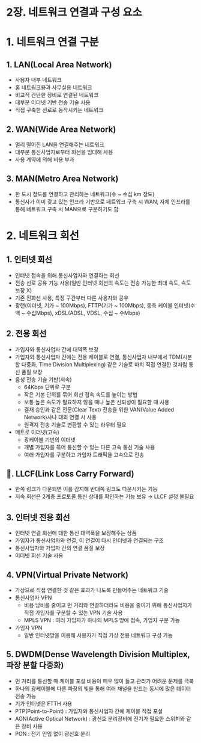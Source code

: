 # 2장. 네트워크 연결과 구성 요소

# 1. 네트워크 연결 구분

## 1. LAN(Local Area Network)

- 사용자 내부 네트워크
- 홈 네트워크용과 사무실용 네트워크
- 비교적 간단한 장비로 연결된 네트워크
- 대부분 이더넷 기반 전송 기술 사용
- 직접 구축한 선로로 동작시키는 네트워크

## 2. WAN(Wide Area Network)

- 멀리 떨어진 LAN을 연결해주는 네트워크
- 대부분 통신사업자로부터 회선을 임대해 사용
- 사용 계약에 의해 비용 부과

## 3. MAN(Metro Area Network)

- 한 도시 정도를 연결하고 관리하는 네트워크(수 ~ 수십 km 정도)
- 통신사가 이미 갖고 있는 인프라 기반으로 네트워크 구축 시 WAN, 자체 인프라를 통해 네트워크 구축 시 MAN으로 구분하기도 함

# 2. 네트워크 회선

## 1. 인터넷 회선

- 인터넷 접속을 위해 통신사업자와 연결하는 회선
- 전송 선로 공유 기능 사용(일반 인터넷 회선의 속도는 전송 가능한 최대 속도, 속도 보장 X)
- 기존 전화선 사용, 특정 구간부터 다른 사용자와 공유
- 광랜(이더넷, 기가 ~ 100Mbps), FTTP(기가 ~ 100Mbps), 동축 케이블 인터넷(수백 ~ 수십Mbps), xDSL(ADSL, VDSL, 수십 ~ 수Mbps)

## 2. 전용 회선

- 가입자와 통신사업자 간에 대역폭 보장
- 가입자와 통신사업자 간에는 전용 케이블로 연결, 통신사업자 내부에서 TDM(시분할 다중화, Time Division Multiplexing) 같은 기술로 마치 직접 연결한 것처럼 통신 품질 보장
- 음성 전송 기술 기반(저속)
    - 64Kbps 단위로 구분
    - 작은 기본 단위를 묶어 회선 접속 속도를 높이는 방법
    - 보통 높은 속도가 필요하지 않을 때나 높은 신뢰성이 필요할 때 사용
    - 결재 승인과 같은 전문(Clear Text) 전송을 위한 VAN(Value Added Network)사나 대외 연결 시 사용
    - 원격지 전송 기술로 변환할 수 있는 라우터 필요
- 메트로 이더넷(고속)
    - 광케이블 기반의 이더넷
    - 개별 가입자를 묶어 통신할 수 있는 다른 고속 통신 기술 사용
    - 여러 가입자를 구분하고 가입자 트래픽을 고속으로 전송

## 💭. LLCF(Link Loss Carry Forward)

- 한쪽 링크가 다운되면 이를 감지해 반대쪽 링크도 다운시키는 기능
- 저속 회선은 2계층 프로토콜 통신 상태를 확인하는 기능 보유 → LLCF 설정 불필요

## 3. 인터넷 전용 회선

- 인터넷 연결 회선에 대한 통신 대역폭을 보장해주는 상품
- 가입자가 통신사업자와 연결, 이 연결이 다시 인터넷과 연결되는 구조
- 통신사업자와 가입자 간의 연결 품질 보장
- 이더넷 회선 기술 사용

## 4. VPN(Virtual Private Network)

- 가상으로 직접 연결한 것 같은 효과가 나도록 만들어주는 네트워크 기술
- 통신사업자 VPN
    - 비용 낭비를 줄이고 먼 거리와 연결하더라도 비용을 줄이기 위해 통신사업자가 직접 가입자를 구분할 수 있는 VPN 기술 사용
    - MPLS VPN : 여러 가입자가 하나의 MPLS 망에 접속, 가입자 구분 가능
- 가입자 VPN
    - 일반 인터넷망을 이용해 사용자가 직접 가상 전용 네트워크 구성 가능

## 5. DWDM(Dense Wavelength Division Multiplex, 파장 분할 다중화)

- 먼 거리를 통신할 때 케이블 포설 비용이 매우 많이 들고 관리가 어려운 문제를 극복
- 하나의 광케이블에 다른 파장의 빛을 통해 여러 채널을 만드는 동시에 많은 데이터 전송 가능
- 기가 인터넷은 FTTH 사용
- PTP(Point-to-Point) : 가입자와 통신사업자 간에 케이블 직접 포설
- AON(Active Optical Network) : 광신호 분리장비에 전기가 필요한 스위치와 같은 장비 사용
- PON : 전기 인입 없이 광신호 분리
